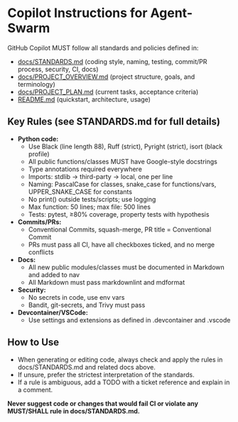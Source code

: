 # Copilot Instructions for Agent-Swarm

GitHub Copilot MUST follow all standards and policies defined in:

- [docs/STANDARDS.md](../docs/STANDARDS.md) (coding style, naming, testing,
  commit/PR process, security, CI, docs)
- [docs/PROJECT_OVERVIEW.md](../docs/PROJECT_OVERVIEW.md) (project structure,
  goals, and terminology)
- [docs/PROJECT_PLAN.md](../docs/PROJECT_PLAN.md) (current tasks, acceptance
  criteria)
- [README.md](../README.md) (quickstart, architecture, usage)

## Key Rules (see STANDARDS.md for full details)

- **Python code:**
  - Use Black (line length 88), Ruff (strict), Pyright (strict), isort (black profile)
  - All public functions/classes MUST have Google-style docstrings
  - Type annotations required everywhere
  - Imports: stdlib → third-party → local, one per line
  - Naming: PascalCase for classes, snake_case for functions/vars,
    UPPER_SNAKE_CASE for constants
  - No print() outside tests/scripts; use logging
  - Max function: 50 lines; max file: 500 lines
  - Tests: pytest, ≥80% coverage, property tests with hypothesis
- **Commits/PRs:**
  - Conventional Commits, squash-merge, PR title = Conventional Commit
  - PRs must pass all CI, have all checkboxes ticked, and no merge conflicts
- **Docs:**
  - All new public modules/classes must be documented in Markdown and added to nav
  - All Markdown must pass markdownlint and mdformat
- **Security:**
  - No secrets in code, use env vars
  - Bandit, git-secrets, and Trivy must pass
- **Devcontainer/VSCode:**
  - Use settings and extensions as defined in .devcontainer and .vscode

## How to Use

- When generating or editing code, always check and apply the rules in
  docs/STANDARDS.md and related docs above.
- If unsure, prefer the strictest interpretation of the standards.
- If a rule is ambiguous, add a TODO with a ticket reference and explain in a comment.

**Never suggest code or changes that would fail CI or violate any MUST/SHALL
rule in docs/STANDARDS.md.**
